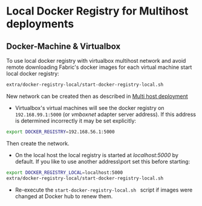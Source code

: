 # Local Docker Registry for Multihost deployments 
## Docker-Machine & Virtualbox    

To use local docker registry with virtualbox multihost network and avoid remote downloading 
Fabric's docker images for each virtual machine start local docker registry:

```bash
extra/docker-registry-local/start-docker-registry-local.sh 
``` 

New network can be created then as described in [Multi host deployment](docs/multihost.md)  

- Virtualbox's virtual machines will see the docker registry on `192.168.99.1:5000` 
(or _vmboxnet_ adapter server address). If this address is determined incorrectly it may 
be set explicitly:

```bash
export DOCKER_REGISTRY=192.168.56.1:5000
```     
Then create the network.  
  
- On the local host the local registry is started at _localhost:5000_ by default. 
If you like to use another address\port set this before starting:

```bash
export DOCKER_REGISTRY_LOCAL=localhost:5000
extra/docker-registry-local/start-docker-registry-local.sh 
```

- Re-execute the `start-docker-registry-local.sh ` script if images were changed at Docker hub to renew them.